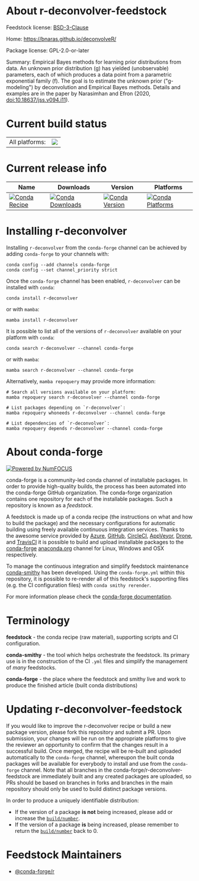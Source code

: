 About r-deconvolver-feedstock
=============================

Feedstock license: [BSD-3-Clause](https://github.com/conda-forge/r-deconvolver-feedstock/blob/main/LICENSE.txt)

Home: https://bnaras.github.io/deconvolveR/

Package license: GPL-2.0-or-later

Summary: Empirical Bayes methods for learning prior distributions from data. An unknown prior distribution (g) has yielded (unobservable) parameters, each of which produces a data point from a parametric exponential family (f). The goal is to estimate the unknown prior ("g-modeling") by deconvolution and Empirical Bayes methods. Details and examples are in the paper by Narasimhan and Efron (2020, <doi:10.18637/jss.v094.i11>).

Current build status
====================


<table><tr><td>All platforms:</td>
    <td>
      <a href="https://dev.azure.com/conda-forge/feedstock-builds/_build/latest?definitionId=26029&branchName=main">
        <img src="https://dev.azure.com/conda-forge/feedstock-builds/_apis/build/status/r-deconvolver-feedstock?branchName=main">
      </a>
    </td>
  </tr>
</table>

Current release info
====================

| Name | Downloads | Version | Platforms |
| --- | --- | --- | --- |
| [![Conda Recipe](https://img.shields.io/badge/recipe-r--deconvolver-green.svg)](https://anaconda.org/conda-forge/r-deconvolver) | [![Conda Downloads](https://img.shields.io/conda/dn/conda-forge/r-deconvolver.svg)](https://anaconda.org/conda-forge/r-deconvolver) | [![Conda Version](https://img.shields.io/conda/vn/conda-forge/r-deconvolver.svg)](https://anaconda.org/conda-forge/r-deconvolver) | [![Conda Platforms](https://img.shields.io/conda/pn/conda-forge/r-deconvolver.svg)](https://anaconda.org/conda-forge/r-deconvolver) |

Installing r-deconvolver
========================

Installing `r-deconvolver` from the `conda-forge` channel can be achieved by adding `conda-forge` to your channels with:

```
conda config --add channels conda-forge
conda config --set channel_priority strict
```

Once the `conda-forge` channel has been enabled, `r-deconvolver` can be installed with `conda`:

```
conda install r-deconvolver
```

or with `mamba`:

```
mamba install r-deconvolver
```

It is possible to list all of the versions of `r-deconvolver` available on your platform with `conda`:

```
conda search r-deconvolver --channel conda-forge
```

or with `mamba`:

```
mamba search r-deconvolver --channel conda-forge
```

Alternatively, `mamba repoquery` may provide more information:

```
# Search all versions available on your platform:
mamba repoquery search r-deconvolver --channel conda-forge

# List packages depending on `r-deconvolver`:
mamba repoquery whoneeds r-deconvolver --channel conda-forge

# List dependencies of `r-deconvolver`:
mamba repoquery depends r-deconvolver --channel conda-forge
```


About conda-forge
=================

[![Powered by
NumFOCUS](https://img.shields.io/badge/powered%20by-NumFOCUS-orange.svg?style=flat&colorA=E1523D&colorB=007D8A)](https://numfocus.org)

conda-forge is a community-led conda channel of installable packages.
In order to provide high-quality builds, the process has been automated into the
conda-forge GitHub organization. The conda-forge organization contains one repository
for each of the installable packages. Such a repository is known as a *feedstock*.

A feedstock is made up of a conda recipe (the instructions on what and how to build
the package) and the necessary configurations for automatic building using freely
available continuous integration services. Thanks to the awesome service provided by
[Azure](https://azure.microsoft.com/en-us/services/devops/), [GitHub](https://github.com/),
[CircleCI](https://circleci.com/), [AppVeyor](https://www.appveyor.com/),
[Drone](https://cloud.drone.io/welcome), and [TravisCI](https://travis-ci.com/)
it is possible to build and upload installable packages to the
[conda-forge](https://anaconda.org/conda-forge) [anaconda.org](https://anaconda.org/)
channel for Linux, Windows and OSX respectively.

To manage the continuous integration and simplify feedstock maintenance
[conda-smithy](https://github.com/conda-forge/conda-smithy) has been developed.
Using the ``conda-forge.yml`` within this repository, it is possible to re-render all of
this feedstock's supporting files (e.g. the CI configuration files) with ``conda smithy rerender``.

For more information please check the [conda-forge documentation](https://conda-forge.org/docs/).

Terminology
===========

**feedstock** - the conda recipe (raw material), supporting scripts and CI configuration.

**conda-smithy** - the tool which helps orchestrate the feedstock.
                   Its primary use is in the construction of the CI ``.yml`` files
                   and simplify the management of *many* feedstocks.

**conda-forge** - the place where the feedstock and smithy live and work to
                  produce the finished article (built conda distributions)


Updating r-deconvolver-feedstock
================================

If you would like to improve the r-deconvolver recipe or build a new
package version, please fork this repository and submit a PR. Upon submission,
your changes will be run on the appropriate platforms to give the reviewer an
opportunity to confirm that the changes result in a successful build. Once
merged, the recipe will be re-built and uploaded automatically to the
`conda-forge` channel, whereupon the built conda packages will be available for
everybody to install and use from the `conda-forge` channel.
Note that all branches in the conda-forge/r-deconvolver-feedstock are
immediately built and any created packages are uploaded, so PRs should be based
on branches in forks and branches in the main repository should only be used to
build distinct package versions.

In order to produce a uniquely identifiable distribution:
 * If the version of a package **is not** being increased, please add or increase
   the [``build/number``](https://docs.conda.io/projects/conda-build/en/latest/resources/define-metadata.html#build-number-and-string).
 * If the version of a package **is** being increased, please remember to return
   the [``build/number``](https://docs.conda.io/projects/conda-build/en/latest/resources/define-metadata.html#build-number-and-string)
   back to 0.

Feedstock Maintainers
=====================

* [@conda-forge/r](https://github.com/orgs/conda-forge/teams/r/)

